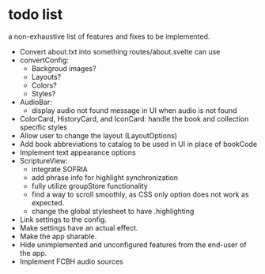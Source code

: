 # todo list

a non-exhaustive list of features and fixes to be implemented.

-   Convert about.txt into something routes/about.svelte can use
-   convertConfig:
    -   Backgroud images?
    -   Layouts?
    -   Colors?
    -   Styles?
-   AudioBar:
    -   display audio not found message in UI when audio is not found
-   ColorCard, HistoryCard, and IconCard: handle the book and collection specific styles
-   Allow user to change the layout (LayoutOptions)
-   Add book abbreviations to catalog to be used in UI in place of bookCode
-   Implement text appearance options
-   ScriptureView:
    -   integrate SOFRIA
    -   add phrase info for highlight synchronization
    -   fully utilize groupStore functionality
    -   find a way to scroll smoothly, as CSS only option does not work as expected.
    -   change the global stylesheet to have .highlighting
-   Link settings to the config.
-   Make settings have an actual effect.
-   Make the app sharable.
-   Hide unimplemented and unconfigured features from the end-user of the app.
-   Implement FCBH audio sources
